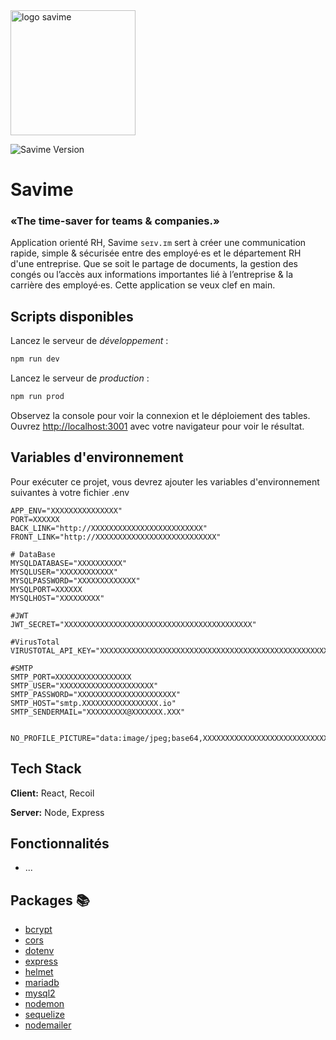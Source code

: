 <img src="https://i.goopics.net/03v8if.png" alt="logo savime" style="width:200px;"/>
      
![Savime Version](https://img.shields.io/badge/version-v0.0.1-white)

# Savime
### «The time-saver for teams & companies.»
Application orienté RH, Savime `seɪv.ɪm` sert à créer une communication rapide, simple & sécurisée entre des employé·es et le département RH d'une entreprise.
Que se soit le partage de documents, la gestion des congés ou l’accès aux informations importantes lié à l’entreprise & la carrière des employé·es.
Cette application se veux clef en main.

## Scripts disponibles

Lancez le serveur de *développement* :

```bash
npm run dev
```
Lancez le serveur de *production* :

```bash
npm run prod
```

Observez la console pour voir la connexion et le déploiement des tables.
Ouvrez [http://localhost:3001](http://localhost:3001) avec votre navigateur pour voir le résultat.

## Variables d'environnement

Pour exécuter ce projet, vous devrez ajouter les variables d'environnement suivantes à votre fichier .env

```
APP_ENV="XXXXXXXXXXXXXXX"
PORT=XXXXXX
BACK_LINK="http://XXXXXXXXXXXXXXXXXXXXXXXXX"
FRONT_LINK="http://XXXXXXXXXXXXXXXXXXXXXXXXXXX"

# DataBase
MYSQLDATABASE="XXXXXXXXXX"
MYSQLUSER="XXXXXXXXXXXX"
MYSQLPASSWORD="XXXXXXXXXXXXX"
MYSQLPORT=XXXXXX
MYSQLHOST="XXXXXXXXX"

#JWT
JWT_SECRET="XXXXXXXXXXXXXXXXXXXXXXXXXXXXXXXXXXXXXXXXXX"

#VirusTotal
VIRUSTOTAL_API_KEY="XXXXXXXXXXXXXXXXXXXXXXXXXXXXXXXXXXXXXXXXXXXXXXXXXXXXXXXXXXXXXXXXXXXXX"

#SMTP
SMTP_PORT=XXXXXXXXXXXXXXXXX
SMTP_USER="XXXXXXXXXXXXXXXXXXXXX"
SMTP_PASSWORD="XXXXXXXXXXXXXXXXXXXXXX"
SMTP_HOST="smtp.XXXXXXXXXXXXXXXXX.io"
SMTP_SENDERMAIL="XXXXXXXXX@XXXXXXX.XXX"


NO_PROFILE_PICTURE="data:image/jpeg;base64,XXXXXXXXXXXXXXXXXXXXXXXXXXXX"

```

## Tech Stack

**Client:** React, Recoil

**Server:** Node, Express


## Fonctionnalités
- ...

## Packages 📚

- [bcrypt](https://www.npmjs.com/package/bcrypt)
- [cors](https://www.npmjs.com/package/cors)
- [dotenv](https://www.npmjs.com/package/dotenv)
- [express](https://www.npmjs.com/package/express)
- [helmet](https://www.npmjs.com/package/helmet)
- [mariadb](https://www.npmjs.com/package/mariadb)
- [mysql2](https://www.npmjs.com/package/mysql2)
- [nodemon](https://www.npmjs.com/package/nodemon)
- [sequelize](https://www.npmjs.com/package/sequelize)
- [nodemailer](https://www.npmjs.com/package/nodemailer)